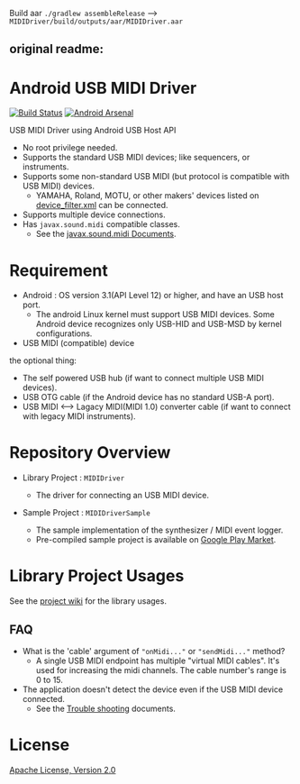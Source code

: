 Build aar
`./gradlew assembleRelease` --> `MIDIDriver/build/outputs/aar/MIDIDriver.aar`

## original readme:

Android USB MIDI Driver
====
[![Build Status](https://travis-ci.org/kshoji/USB-MIDI-Driver.svg?branch=master)](https://travis-ci.org/kshoji/USB-MIDI-Driver)
[![Android Arsenal](https://img.shields.io/badge/Android%20Arsenal-USB%20MIDI%20Driver-brightgreen.svg?style=flat)](https://android-arsenal.com/details/1/511)

USB MIDI Driver using Android USB Host API

- No root privilege needed.
- Supports the standard USB MIDI devices; like sequencers, or instruments.
- Supports some non-standard USB MIDI (but protocol is compatible with USB MIDI) devices.
    - YAMAHA, Roland, MOTU, or other makers' devices listed on [device_filter.xml](https://github.com/kshoji/USB-MIDI-Driver/blob/master/MIDIDriver/res/xml/device_filter.xml) can be connected.
- Supports multiple device connections.
- Has `javax.sound.midi` compatible classes.
    - See the [javax.sound.midi Documents](https://github.com/kshoji/USB-MIDI-Driver/wiki/javax.sound.midi-porting-for-Android).

Requirement
====
- Android : OS version 3.1(API Level 12) or higher, and have an USB host port.
    - The android Linux kernel must support USB MIDI devices. Some Android device recognizes only USB-HID and USB-MSD by kernel configurations.
- USB MIDI (compatible) device

the optional thing:

- The self powered USB hub (if want to connect multiple USB MIDI devices).
- USB OTG cable (if the Android device has no standard USB-A port).
- USB MIDI <--> Lagacy MIDI(MIDI 1.0) converter cable (if want to connect with legacy MIDI instruments).

Repository Overview
====
- Library Project : `MIDIDriver`
    - The driver for connecting an USB MIDI device.

- Sample Project : `MIDIDriverSample`
    - The sample implementation of the synthesizer / MIDI event logger.
    - Pre-compiled sample project is available on [Google Play Market](https://play.google.com/store/apps/details?id=jp.kshoji.driver.midi.sample).

Library Project Usages
====

See the [project wiki](https://github.com/kshoji/USB-MIDI-Driver/wiki) for the library usages.

FAQ
----
- What is the 'cable' argument of `"onMidi..."` or `"sendMidi..."` method?
    - A single USB MIDI endpoint has multiple "virtual MIDI cables". 
    It's used for increasing the midi channels. The cable number's range is 0 to 15.
- The application doesn't detect the device even if the USB MIDI device connected.
    - See the [Trouble shooting](https://github.com/kshoji/USB-MIDI-Driver/wiki/TroubleShooting-on-connecting-an-USB-MIDI-device) documents.

License
====
[Apache License, Version 2.0](http://www.apache.org/licenses/LICENSE-2.0)
